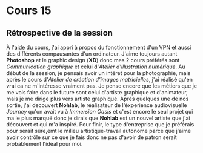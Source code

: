 # Cours 15
## Rétrospective de la session

À l'aide du cours, j'ai appri à propos du fonctionnement d'un VPN et aussi des différents compausantes d'un ordinateur. J'aime toujours autant __Photoshop__ et le graphic design (__XD__) donc mes 2 cours préférés sont _Communication graphique_ et celui d'_Atelier d'illustration numérique_. Au début de la session, je pensais avoir un intêret pour la photographie, mais après le cours d'_Atelier de création d'images matricielles_, j'ai réalisé qu'en vrai ca ne m'intéresse vraiment pas. Je pense encore que les métiers que je me vois faire dans le future sont celui d'artiste graphique et d'animateur, mais je me dirige plus vers artiste graphique. Après quelques une de nos sortie, j'ai decouvert __Nohlab__, le réalisateur de l'éxperience audiovisuelle _Journey_ qu'on avait vu à _Immersion Oasis_ et c'est encore le seul projet qui ma le plus marqué donc je dirais que __Nohlab__ est un nouvel artiste que j'ai découvert et qui m'a inspiré. Pour finir, le type d'entreprise que je préférais pour serait sûre,emt le milieu artistique-travail autonome parce que j'aime avoir contrôle sur ce que je fais donc ne pas d'avoir de patron serait probablement l'idéal pour moi.
